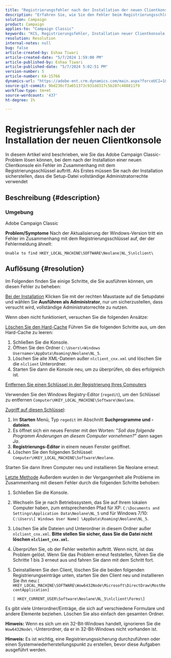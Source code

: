 ```yaml
---
title: "Registrierungsfehler nach der Installation der neuen Clientkonsole"
description: "Erfahren Sie, wie Sie den Fehler beim Registrierungsschlüssel beheben können, wenn Sie versuchen, eine neue Client-Konsole unter Campaign Classic zu installieren."
solution: Campaign
product: Campaign
applies-to: "Campaign Classic"
keywords: "KCS, Registrierungsfehler, Installation neuer Clientkonsole, Adobe Campaign Classic, Fehlerbehebung, Cache leeren, regedit, Registrierungsschlüssel"
resolution: Resolution
internal-notes: null
bug: false
article-created-by: Eshaa Tiwari
article-created-date: "5/7/2024 1:59:00 PM"
article-published-by: Eshaa Tiwari
article-published-date: "5/7/2024 5:02:51 PM"
version-number: 5
article-number: KA-15766
dynamics-url: "https://adobe-ent.crm.dynamics.com/main.aspx?forceUCI=1&pagetype=entityrecord&etn=knowledgearticle&id=f984b8ed-790c-ef11-9f8a-6045bd006793"
source-git-commit: 9bd230cf3a651373c931dd317c5b287c488811f9
workflow-type: tm+mt
source-wordcount: '437'
ht-degree: 1%

---
```


# Registrierungsfehler nach der Installation der neuen Clientkonsole


In diesem Artikel wird beschrieben, wie Sie das Adobe Campaign Classic-Problem lösen können, bei dem nach der Installation einer neuen Clientkonsole ein Fehler im Zusammenhang mit dem Registrierungsschlüssel auftritt. Als Erstes müssen Sie nach der Installation sicherstellen, dass die Setup-Datei vollständige Administratorrechte verwendet

## Beschreibung {#description}


### Umgebung

Adobe Campaign Classic

<b>Problem/Symptome</b>
Nach der Aktualisierung der Windows-Version tritt ein Fehler im Zusammenhang mit dem Registrierungsschlüssel auf, der der Fehlermeldung ähnelt:


```
Unable to find HKEY_LOCAL_MACHINE\SOFTWARE\Neolane|NL_5\nlclient\
```



## Auflösung {#resolution}


Im Folgenden finden Sie einige Schritte, die Sie ausführen können, um diesen Fehler zu beheben:

<u>Bei der Installation</u>
Klicken Sie mit der rechten Maustaste auf die Setupdatei und wählen Sie <b>Ausführen als Administrator</b>, nur um sicherzustellen, dass versucht wird, vollständige Administratorrechte zu nutzen.

Wenn oben nicht funktioniert, versuchen Sie die folgenden Ansätze:

<u>Löschen Sie den Hard-Cache</u>
Führen Sie die folgenden Schritte aus, um den Hard-Cache zu leeren:

1. Schließen Sie die Konsole.
2. Öffnen Sie den Ordner `C:\Users\<Windows Username>\AppData\Roaming\Neolane\NL_5`.
3. Löschen Sie alle XML-Dateien außer `nlclient_cnx.xml` und löschen Sie die `nlclient` Unterordner.
4. Starten Sie dann die Konsole neu, um zu überprüfen, ob dies erfolgreich ist.


<u>Entfernen Sie einen Schlüssel in der Registrierung Ihres Computers</u>

Verwenden Sie den Windows Registry-Editor (`regedit`), um den Schlüssel zu entfernen `Computer\HKEY_LOCAL_MACHINE\Software\Neolane`.

<u>Zugriff auf diesen Schlüssel</u>:

1. Im <b>Starten</b> Menü, Typ `regedit` im Abschnitt <b>Suchprogramme und -dateien</b>.
2. Es öffnet sich ein neues Fenster mit den Worten: &quot;*Soll das folgende Programm Änderungen an diesem Computer vornehmen?*&quot; dann sagen *Ja*.
3. <b>Registrierungs-Editor</b> in einem neuen Fenster geöffnet.
4. Löschen Sie den folgenden Schlüssel: `Computer\HKEY_LOCAL_MACHINE\Software\Neolane`.


Starten Sie dann Ihren Computer neu und installieren Sie Neolane erneut.

<u>Letzte Methode</u>
Außerdem wurden in der Vergangenheit alle Probleme im Zusammenhang mit diesem Fehler durch die folgenden Schritte behoben:

1. Schließen Sie die Konsole.
2. Wechseln Sie je nach Betriebssystem, das Sie auf Ihrem lokalen Computer haben, zum entsprechenden Pfad für XP: `C:\Documents and Settings\Application Data\Neolane\NL_5` und für Windows 7/10: `C:\Users\[ Windows User Name] \AppData\Roaming\Neolane\NL_5`.
3. Löschen Sie alle Dateien und Unterordner in diesem Ordner außer `nlclient_cnx.xml`. <b>Bitte stellen Sie sicher, dass Sie die Datei nicht löschen `nlclient_cnx.xml`.</b>
4. Überprüfen Sie, ob der Fehler weiterhin auftritt. Wenn nicht, ist das Problem gelöst. Wenn Sie das Problem erneut feststellen, führen Sie die Schritte 1 bis 3 erneut aus und fahren Sie dann mit dem Schritt fort.
5. Deinstallieren Sie den Client, löschen Sie die beiden folgenden Registrierungseinträge unten, starten Sie den Client neu und installieren Sie ihn neu:`[ HKEY_LOCAL_MACHINE\SOFTWARE\Wow6432Node\Microsoft\DirectDraw\MostRecentApplication]`

   `[ HKEY_CURRENT_USER\Software\Neolane\NL_5\nlclient\Forms\]`


Es gibt viele Unterordner/Einträge, die sich auf verschiedene Formulare und andere Elemente beziehen. Löschen Sie also einfach den gesamten Ordner.

<b>Hinweis:</b> Wenn es sich um ein 32-Bit-Windows handelt, ignorieren Sie die `Wow6432Node\` -Unterordner, da er in 32-Bit-Windows nicht vorhanden ist.

<b>Hinweis:</b> Es ist wichtig, eine Registrierungssicherung durchzuführen oder einen Systemwiederherstellungspunkt zu erstellen, bevor diese Aufgaben ausgeführt werden.
